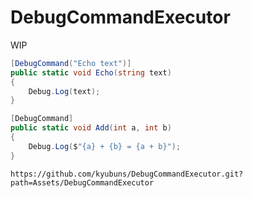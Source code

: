 DebugCommandExecutor
===

WIP

```csharp
[DebugCommand("Echo text")]
public static void Echo(string text)
{
    Debug.Log(text);
}

[DebugCommand]
public static void Add(int a, int b)
{
    Debug.Log($"{a} + {b} = {a + b}");
}
```

`https://github.com/kyubuns/DebugCommandExecutor.git?path=Assets/DebugCommandExecutor`

